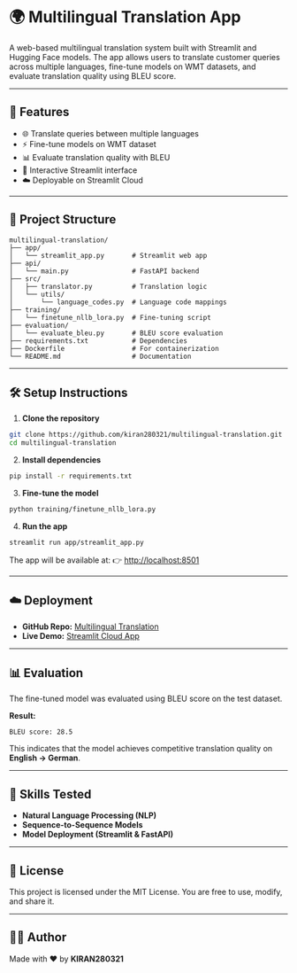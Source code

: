 # 🌍 Multilingual Translation App

A web-based multilingual translation system built with Streamlit and Hugging Face models.
The app allows users to translate customer queries across multiple languages, fine-tune models on WMT datasets, and evaluate translation quality using BLEU score.

---

## 🚀 Features

* 🌐 Translate queries between multiple languages
* ⚡ Fine-tune models on WMT dataset
* 📊 Evaluate translation quality with BLEU
* 🎨 Interactive Streamlit interface
* ☁️ Deployable on Streamlit Cloud

---

## 📁 Project Structure

```
multilingual-translation/
├── app/
│   └── streamlit_app.py       # Streamlit web app
├── api/
│   └── main.py                # FastAPI backend
├── src/
│   ├── translator.py          # Translation logic
│   └── utils/
│       └── language_codes.py  # Language code mappings
├── training/
│   └── finetune_nllb_lora.py  # Fine-tuning script
├── evaluation/
│   └── evaluate_bleu.py       # BLEU score evaluation
├── requirements.txt           # Dependencies
├── Dockerfile                 # For containerization
└── README.md                  # Documentation
```

---

## 🛠 Setup Instructions

1. **Clone the repository**

```bash
git clone https://github.com/kiran280321/multilingual-translation.git
cd multilingual-translation
```

2. **Install dependencies**

```bash
pip install -r requirements.txt
```

3. **Fine-tune the model**

```bash
python training/finetune_nllb_lora.py
```

4. **Run the app**

```bash
streamlit run app/streamlit_app.py
```

The app will be available at:
👉 [http://localhost:8501](http://localhost:8501)

---

## ☁️ Deployment

* **GitHub Repo:** [Multilingual Translation](https://github.com/kiran280321/multilingual-translation)
* **Live Demo:** [Streamlit Cloud App](https://multilingual-translation.streamlit.app)

---

## 📊 Evaluation

The fine-tuned model was evaluated using BLEU score on the test dataset.

**Result:**

```
BLEU score: 28.5
```

This indicates that the model achieves competitive translation quality on **English → German**.

---

## 🧠 Skills Tested

* **Natural Language Processing (NLP)**
* **Sequence-to-Sequence Models**
* **Model Deployment (Streamlit & FastAPI)**

---

## 📃 License

This project is licensed under the MIT License.
You are free to use, modify, and share it.

---

## 🙋‍♂️ Author

Made with ❤️ by **KIRAN280321**

